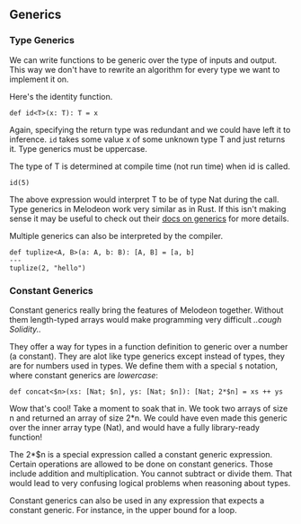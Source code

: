 ## Generics

### Type Generics

We can write functions to be generic over the type of inputs and output. This
way we don't have to rewrite an algorithm for every type we want to implement
it on.

Here's the identity function.

```
def id<T>(x: T): T = x
```

Again, specifying the return type was redundant and we could have left it to
inference. `id` takes some value x of some unknown type T and just returns it.
Type generics must be uppercase.

The type of T is determined at compile time (not run time) when id is called.

```
id(5)
```

The above expression would interpret T to be of type Nat during the call. Type
generics in Melodeon work very similar as in Rust. If this isn't making sense
it may be useful to check out their [docs on
generics](https://doc.rust-lang.org/book/ch10-01-syntax.html) for more details.

Multiple generics can also be interpreted by the compiler.

```
def tuplize<A, B>(a: A, b: B): [A, B] = [a, b]
---
tuplize(2, "hello")
```

### Constant Generics

Constant generics really bring the features of Melodeon together. Without them
length-typed arrays would make programming very difficult *..cough Solidity..*

They offer a way for types in a function definition to generic over a number (a
constant). They are alot like type generics except instead of types, they are
for numbers used in types. We define them with a special `$` notation, where
constant generics are *lowercase*:

```
def concat<$n>(xs: [Nat; $n], ys: [Nat; $n]): [Nat; 2*$n] = xs ++ ys
```

Wow that's cool! Take a moment to soak that in. We took two arrays of size
n and returned an array of size 2*n. We could have even made this generic over
the inner array type (Nat), and would have a fully library-ready function!

The 2*$n is a special expression called a constant generic expression.
Certain operations are allowed to be done on constant generics. Those include
addition and multiplication. You cannot subtract or divide them. That would lead to
very confusing logical problems when reasoning about types.

Constant generics can also be used in any expression that expects a constant
generic. For instance, in the upper bound for a loop.
